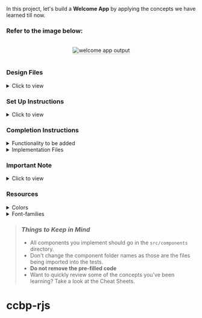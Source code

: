 In this project, let's build a **Welcome App** by applying the concepts we have learned till now.

### Refer to the image below:

<br/>
<div style="text-align: center;">
<img src="https://assets.ccbp.in/frontend/content/react-js/welcome-app-output-v2.gif" alt="welcome app output" style="max-width:70%;box-shadow:0 2.8px 2.2px rgba(0, 0, 0, 0.12)">
</div>
<br/>

### Design Files

<details>
<summary>Click to view</summary>

- [Extra Small (Size < 576px), Small (Size >= 576px)](https://assets.ccbp.in/frontend/content/react-js/welcome-sm-output.png)
- [Medium (Size >= 768px), Large (Size >= 992px) and Extra Large (Size >= 1200px)](https://assets.ccbp.in/frontend/content/react-js/welcome-lg-output.png)

</details>

### Set Up Instructions

<details>
<summary>Click to view</summary>

- Download dependencies by running `npm install`
- Start up the app using `npm start`
</details>

### Completion Instructions

<details>
<summary>Functionality to be added</summary>
<br/>

The app must have the following functionalities

- When the page is opened, a button should be displayed with text content as **Subscribe**
- When the **Subscribe** button is clicked
  - The text content in the **Subscribe** button should be changed to **Subscribed**
- When the **Subscribed** button is clicked
  - The text content in the **Subscribed** button should be changed to **Subscribe**

</details>

<details>
<summary>Implementation Files</summary>
<br/>

Use these files to complete the implementation:

- `src/components/Welcome/index.js`
- `src/components/Welcome/index.css`
</details>

### Important Note

<details>
<summary>Click to view</summary>
<br/>
**The following instructions are required for the tests to pass**

- Achieve the given layout using only Conditional Rendering
</details>

### Resources

<details>
<summary>Colors</summary>

<br/>

<div style="background-color: #1e293b ; width: 150px; padding: 10px; color: white">Hex: #1e293b</div>
<div style="background-color: #f0bb03 ; width: 150px; padding: 10px; color: white">Hex: #f0bb03</div>
<div style="background-color: #ffffff ; width: 150px; padding: 10px; color: black">Hex: #ffffff</div>

</details>

<details>
<summary>Font-families</summary>

- Bree Serif

</details>

> ### _Things to Keep in Mind_
>
> - All components you implement should go in the `src/components` directory.
> - Don't change the component folder names as those are the files being imported into the tests.
> - **Do not remove the pre-filled code**
> - Want to quickly review some of the concepts you’ve been learning? Take a look at the Cheat Sheets.
# ccbp-rjs
